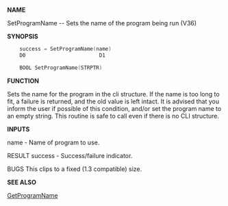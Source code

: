 
**NAME**

SetProgramName -- Sets the name of the program being run (V36)

**SYNOPSIS**

```c
    success = SetProgramName(name)
    D0                        D1

    BOOL SetProgramName(STRPTR)

```
**FUNCTION**

Sets the name for the program in the cli structure.  If the name is
too long to fit, a failure is returned, and the old value is left
intact.  It is advised that you inform the user if possible of this
condition, and/or set the program name to an empty string.
This routine is safe to call even if there is no CLI structure.

**INPUTS**

name    - Name of program to use.

RESULT
success - Success/failure indicator.

BUGS
This clips to a fixed (1.3 compatible) size.

**SEE ALSO**

[GetProgramName](GetProgramName.md)
